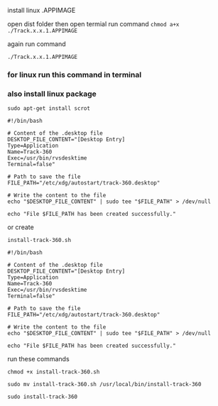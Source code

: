 install linux .APPIMAGE

open dist folder then open termial run command `chmod a+x ./Track.x.x.1.APPIMAGE`

again run command

`./Track.x.x.1.APPIMAGE`


### for linux run this command in terminal

### also install linux package
`sudo apt-get install scrot`

```
#!/bin/bash

# Content of the .desktop file
DESKTOP_FILE_CONTENT="[Desktop Entry]
Type=Application
Name=Track-360
Exec=/usr/bin/rvsdesktime
Terminal=false"

# Path to save the file
FILE_PATH="/etc/xdg/autostart/track-360.desktop"

# Write the content to the file
echo "$DESKTOP_FILE_CONTENT" | sudo tee "$FILE_PATH" > /dev/null

echo "File $FILE_PATH has been created successfully."

```


or create 

`install-track-360.sh`

```
#!/bin/bash

# Content of the .desktop file
DESKTOP_FILE_CONTENT="[Desktop Entry]
Type=Application
Name=Track-360
Exec=/usr/bin/rvsdesktime
Terminal=false"

# Path to save the file
FILE_PATH="/etc/xdg/autostart/track-360.desktop"

# Write the content to the file
echo "$DESKTOP_FILE_CONTENT" | sudo tee "$FILE_PATH" > /dev/null

echo "File $FILE_PATH has been created successfully."

```

run these commands


`chmod +x install-track-360.sh`

`sudo mv install-track-360.sh /usr/local/bin/install-track-360`

`sudo install-track-360`
